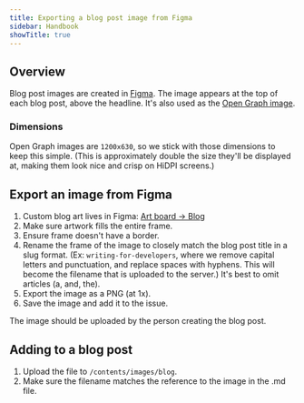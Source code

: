 ```yaml
---
title: Exporting a blog post image from Figma
sidebar: Handbook
showTitle: true
---
```


## Overview

Blog post images are created in [Figma](https://www.figma.com/file/nG3Iil1pLraQ6VTqhsk2FT/Blog?node-id=470%3A2064). The image appears at the top of each blog post, above the headline. It's also used as the [Open Graph image](/blog/dynamic-open-graph-images).

### Dimensions

Open Graph images are `1200x630`, so we stick with those dimensions to keep this simple. (This is approximately double the size they'll be displayed at, making them look nice and crisp on HiDPI screens.)

## Export an image from Figma

1. Custom blog art lives in Figma: [Art board &rarr; Blog](https://www.figma.com/file/HwUmk7WqccLkGgNNGAs4zN/Art-board?node-id=0%3A1)
2. Make sure artwork fills the entire frame.
3. Ensure frame doesn't have a border.
4. Rename the frame of the image to closely match the blog post title in a slug format. (Ex: `writing-for-developers`, where we remove capital letters and punctuation, and replace spaces with hyphens. This will become the filename that is uploaded to the server.) It's best to omit articles (a, and, the).
5. Export the image as a PNG (at 1x).
9. Save the image and add it to the issue.

The image should be uploaded by the person creating the blog post.

## Adding to a blog post

1. Upload the file to `/contents/images/blog`.
1. Make sure the filename matches the reference to the image in the .md file.
